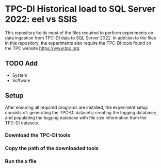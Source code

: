 # TPC-DI Historical load to SQL Server 2022: eel vs SSIS

This repository holds most of the files required to perform experiments on data ingestion from TPC-DI data to SQL Server 2022.
In addition to the files in this repository, the experiments also require the TPC-DI tools found on the TPC website https://www.tpc.org.

## TODO Add

- System
- Software

## Setup

After ensuring all required programs are installed, the experiment setup consists of:
generating the TPC-DI datasets;
creating the logging database; and
populating the logging database with file size information from the TPC-DI datasets.

### Download the TPC-DI tools

### Copy the path of the downloaded tools

### Run the x file
